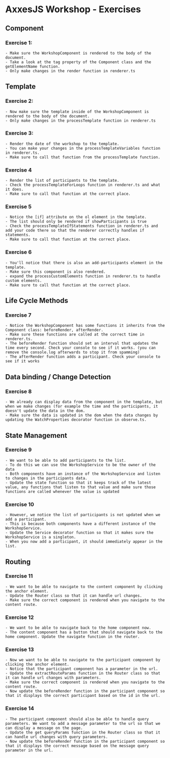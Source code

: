 # AxxesJS Workshop - Exercises

## Component

### Exercise 1:
    - Make sure the WorkshopComponent is rendered to the body of the document.
    - Take a look at the tag property of the Component class and the getElementName function.
    - Only make changes in the render function in renderer.ts

## Template

### Exercise 2:
    - Now make sure the template inside of the WorkshopComponent is rendered to the body of the document.
    - Only make changes in the processTemplate function in renderer.ts
### Exercise 3:
    - Render the date of the workshop to the template.
    - You can make your changes in the processTemplateVariables function in renderer.ts.
    - Make sure to call that function from the processTemplate function.
### Exercise 4
    - Render the list of participants to the template.
    - Check the processTemplateForLoops function in renderer.ts and what it does.
    - Make sure to call that function at the correct place.
### Exercise 5
    - Notice the [if] attribute on the ol element in the template.
    - The list should only be rendered if showParticipants is true
    - Check the processTemplateIfStatements function in renderer.ts and add your code there so that the renderer correctly handles if statements.
    - Make sure to call that function at the correct place.
### Exercise 6
    - You'll notice that there is also an add-participants element in the template.
    - Make sure this component is also rendered.
    - expand the processCustomElements function in renderer.ts to handle custom elements.
    - Make sure to call that function at the correct place.

## Life Cycle Methods

### Exercise 7
    - Notice the WorkshopComponent has some functions it inherits from the Component class: beforeRender, afterRender.
    - Make sure these functions are called at the correct time in renderer.ts.
    - The beforeRender function should set an interval that updates the time every second. Check your console to see if it works. (you can remove the console.log afterwards to stop it from spamming)
    - The afterRender function adds a participant. Check your console to see if it works

## Data binding / Change Detection

### Exercise 8
    - We already can display data from the component in the template, but when we make changes (for example the time and the participants, it doesn't update the data in the dom.
    - Make sure the data is updated in the dom when the data changes by updating the WatchProperties decorator function in observe.ts.

## State Management

### Exercise 9
    - We want to be able to add participants to the list.
    - To do this we can use the WorkshopService to be the owner of the data
    - Both components have an instance of the WorkshopService and listen to changes in the participants data.
    - Update the state function so that it keeps track of the latest value, any functions that listen to that value and make sure those functions are called whenever the value is updated

### Exercise 10
    - However, we notice the list of participants is not updated when we add a participant.
    - This is because both components have a different instance of the WorkshopService.
    - Update the Service decorator function so that it makes sure the WorkshopService is a singleton.
    - When you now add a participant, it should immediately appear in the list.

## Routing

### Exercise 11
    - We want to be able to navigate to the content component by clicking the anchor element.
    - Update the Router class so that it can handle url changes.
    - Make sure the correct component is rendered when you navigate to the content route.

### Exercise 12
    - We want to be able to navigate back to the home component now.
    - The content component has a button that should navigate back to the home component. Update the navigate function in the router.

### Exercise 13
    - Now we want to be able to navigate to the participant component by clicking the anchor element.
    - Notice that the participant component has a parameter in the url.
    - Update the extractRouteParams function in the Router class so that it can handle url changes with parameters.
    - Make sure the correct component is rendered when you navigate to the content route.
    - Now update the beforeRender function in the participant component so that it displays the correct participant based on the id in the url.

### Exercise 14
    - The participant component should also be able to handle query parameters. We want to add a message parameter to the url so that we can display a message on the page.
    - Update the get queryParams function in the Router class so that it can handle url changes with query parameters.
    - Now update the beforeRender function in the participant component so that it displays the correct message based on the message query parameter in the url.

